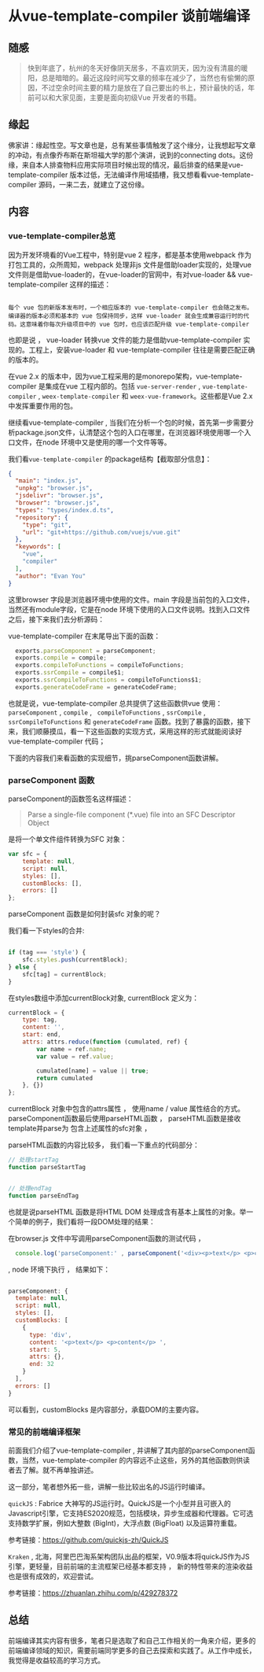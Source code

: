 # 从vue-template-compiler 谈前端编译

## 随感

> 快到年底了，杭州的冬天好像阴天居多，不喜欢阴天，因为没有清晨的暖阳，总是暗暗的。最近这段时间写文章的频率在减少了，当然也有偷懒的原因，不过空余时间主要的精力是放在了自己要出的书上，预计最快的话，年前可以和大家见面，主要是面向初级Vue 开发者的书籍。

## 缘起

佛家讲：缘起性空。写文章也是，总有某些事情触发了这个缘分，让我想起写文章的冲动，有点像乔布斯在斯坦福大学的那个演讲，说到的connecting dots。这份缘，来自本人排查物料应用实际项目时候出现的情况，最后排查的结果是vue-template-compiler 版本过低，无法编译作用域插槽，我又想看看vue-template-compiler 源码，一来二去，就建立了这份缘。

## 内容

### vue-template-compiler总览

因为开发环境看的Vue工程中，特别是vue 2 程序，都是基本使用webpack 作为打包工具的，众所周知，webpack 处理非js 文件是借助loader实现的，处理vue 文件则是借助vue-loader的，在vue-loader的官网中，有对vue-loader && vue-template-compiler 这样的描述：

```

每个 vue 包的新版本发布时，一个相应版本的 vue-template-compiler 也会随之发布。编译器的版本必须和基本的 vue 包保持同步，这样 vue-loader 就会生成兼容运行时的代码。这意味着你每次升级项目中的 vue 包时，也应该匹配升级 vue-template-compiler

```

也即是说 ， vue-loader 转换vue 文件的能力是借助vue-template-compiler 实现的。工程上，安装vue-loader 和 vue-template-compiler 往往是需要匹配正确的版本的。

在vue 2.x 的版本中，因为vue工程采用的是monorepo架构，vue-template-compiler 是集成在vue 工程内部的。包括
`vue-server-render` , `vue-template-compiler` , `weex-template-compiler` 和 `weex-vue-framework`。这些都是Vue 2.x 中发挥重要作用的包。

继续看vue-template-compiler , 当我们在分析一个包的时候，首先第一步需要分析package.json文件，认清楚这个包的入口在哪里，在浏览器环境使用哪一个入口文件，在node 环境中又是使用的哪一个文件等等。

我们看`vue-template-compiler` 的package结构【截取部分信息】：

```json
{
  "main": "index.js",
  "unpkg": "browser.js",
  "jsdelivr": "browser.js",
  "browser": "browser.js",
  "types": "types/index.d.ts",
  "repository": {
    "type": "git",
    "url": "git+https://github.com/vuejs/vue.git"
  },
  "keywords": [
    "vue",
    "compiler"
  ],
  "author": "Evan You"
}
```

这里browser 字段是浏览器环境中使用的文件。main 字段是当前包的入口文件，当然还有module字段，它是在node 环境下使用的入口文件说明。找到入口文件之后，接下来我们去分析源码：

vue-template-compiler 在末尾导出下面的函数：

```js
  exports.parseComponent = parseComponent;
  exports.compile = compile;
  exports.compileToFunctions = compileToFunctions;
  exports.ssrCompile = compile$1;
  exports.ssrCompileToFunctions = compileToFunctions$1;
  exports.generateCodeFrame = generateCodeFrame;
```

也就是说，vue-template-compiler 总共提供了这些函数供vue 使用：`parseComponent` , `compile` , ` compileToFunctions` , `ssrCompile` , `ssrCompileToFunctions` 和 `generateCodeFrame` 函数。找到了暴露的函数，接下来，我们顺藤摸瓜，看一下这些函数的实现方式，采用这样的形式就能阅读好vue-template-compiler 代码；

下面的内容我们来看函数的实现细节，挑parseComponent函数讲解。


### parseComponent 函数

parseComponent的函数签名这样描述：

> Parse a single-file component (*.vue) file into an SFC Descriptor Object

是将一个单文件组件转换为SFC 对象：

```js
var sfc = {
    template: null,
    script: null,
    styles: [],
    customBlocks: [],
    errors: []
};
```

parseComponent 函数是如何封装sfc 对象的呢？

我们看一下styles的合并:

```js

if (tag === 'style') {
    sfc.styles.push(currentBlock);
} else {
    sfc[tag] = currentBlock;
}

```

在styles数组中添加currentBlock对象, currentBlock 定义为：

```js
currentBlock = {
    type: tag,
    content: '',
    start: end,
    attrs: attrs.reduce(function (cumulated, ref) {
        var name = ref.name;
        var value = ref.value;

        cumulated[name] = value || true;
        return cumulated
    }, {})
};
```

currentBlock 对象中包含的attrs属性 ， 使用name / value 属性结合的方式。parseComponent函数最后使用parseHTML函数 ， parseHTML函数是接收template并parse为
包含上述属性的sfc对象 ， 

parseHTML函数的内容比较多， 我们看一下重点的代码部分：

```js
// 处理startTag
function parseStartTag


// 处理endTag
function parseEndTag
```

也就是说parseHTML 函数是将HTML DOM 处理成含有基本上属性的对象。举一个简单的例子，我们看将一段DOM处理的结果：

在browser.js 文件中写调用parseComponent函数的测试代码 ， 

```js
  console.log('parseComponent:' , parseComponent('<div><p>text</p> <p>content</p> </div>'))
```
, node 环境下执行 ， 结果如下：

```js

parseComponent: {
  template: null,
  script: null,
  styles: [],
  customBlocks: [
    {
      type: 'div',
      content: '<p>text</p> <p>content</p> ',
      start: 5,
      attrs: {},
      end: 32
    }
  ],
  errors: []
}

```

可以看到，customBlocks 是内容部分，承载DOM的主要内容。

### 常见的前端编译框架 

前面我们介绍了vue-template-compiler , 并讲解了其内部的parseComponent函数，当然，vue-template-compiler 的内容远不止这些，另外的其他函数则供读者去了解。就不再单独讲述。


这一部分，笔者想外拓一些，讲解一些比较出名的JS运行时编译。

`quickJS` : Fabrice 大神写的JS运行时。QuickJS是一个小型并且可嵌入的Javascript引擎，它支持ES2020规范，包括模块，异步生成器和代理器。它可选支持数学扩展，例如大整数 (BigInt)，大浮点数 (BigFloat) 以及运算符重载。

参考链接：https://github.com/quickjs-zh/QuickJS


`Kraken` , 北海，阿里巴巴淘系架构团队出品的框架，V0.9版本将quickJS作为JS引擎，更轻量，目前前端的主流框架已经基本都支持 ， 新的特性带来的渲染收益也是很有成效的，欢迎尝试。

参考链接：https://zhuanlan.zhihu.com/p/429278372

## 总结

前端编译其实内容有很多，笔者只是选取了和自己工作相关的一角来介绍，更多的前端编译领域的知识，需要前端同学更多的自己去探索和实践了。从工作中成长，我觉得是收益较高的学习方式。


